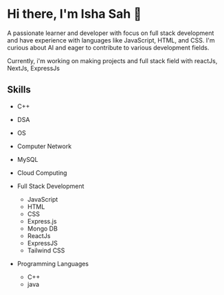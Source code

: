 # Hi there, I'm Isha Sah 👋 

A passionate learner and developer with focus on full stack development and have experience with languages like JavaScript, HTML, and CSS. I'm curious about AI and eager to contribute to various development fields.

Currently, i'm working on  making projects and  full stack  field with reactJs, NextJs,  ExpressJs

## Skills
- C++
- DSA 
- OS
- Computer Network
- MySQL
- Cloud Computing

- Full Stack Development
  - JavaScript
  - HTML
  - CSS
  - Express.js
  - Mongo DB
  - ReactJs
  - ExpressJS
  - Tailwind CSS
    
- Programming Languages
  - C++
  - java
